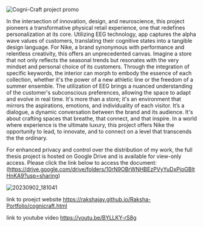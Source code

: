 

![Cogni-Craft project promo](https://github.com/rakshajay/Cogni-Craft/assets/137255223/e5c23f48-e6c5-4666-b3cb-9b7abbdc8a64)

In the intersection of innovation, design, and neuroscience, this project pioneers a transformative physical retail experience, one that redefines personalization at its core. Utilizing EEG technology, app captures the alpha wave values of customers, translating their cognitive states into a tangible design language.
For Nike, a brand synonymous with performance and relentless creativity, this offers an unprecedented canvas. Imagine a store that not only reflects the seasonal trends but resonates with the very mindset and personal choice of its customers. Through the integration of specific keywords, the interior can morph to embody the essence of each collection, whether it's the power of a new athletic line or the freedom of a summer ensemble.
The utilization of EEG brings a nuanced understanding of the customer's subconscious preferences, allowing the space to adapt and evolve in real time. It's more than a store; it's an environment that mirrors the aspirations, emotions, and individuality of each visitor.
 It’s a dialogue, a dynamic conversation between the brand and its audience. It's about crafting spaces that breathe, that connect, and that inspire. In a world where experience is the ultimate luxury, this project offers Nike the opportunity to lead, to innovate, and to connect on a level that transcends the the ordinary.
 
For enhanced privacy and control over the distribution of my work, the full thesis project is hosted on Google Drive and is available for view-only access. Please click the link below to access the document: (https://drive.google.com/drive/folders/10rN9OBrWNHBEzPVyYuDxPjoGBltHnKA9?usp=sharing)           


![20230902_181041](https://github.com/rakshajay/Cogni-Craft/assets/137255223/63cc9a1c-07d4-444e-a715-39e1ad55785a)


link to proejct website 
https://rakshajay.github.io/Raksha-Portfolio/cognicraft.html

link to youtube video
https://youtu.be/BYLLKY-rS8g
